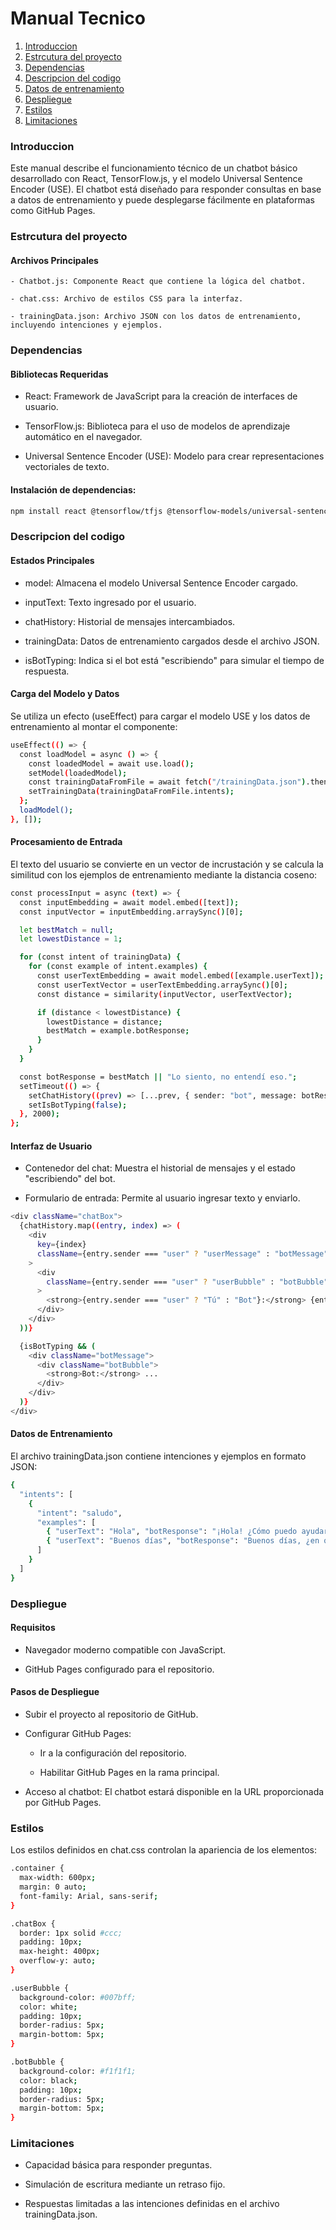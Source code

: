 # Manual Tecnico

1. [Introduccion](#introduccion)
2. [Estrcutura del proyecto](#estructura)
3. [Dependencias](#dependencias)
4. [Descripcion del codigo](#descripcion)
5. [Datos de entrenamiento](#datos)
6. [Despliegue](#despliegue)
7. [Estilos](#estilo)
7. [Limitaciones](#limitaciones)


### Introduccion <a name="sistema"></a>

Este manual describe el funcionamiento técnico de un chatbot básico desarrollado con React, TensorFlow.js, y el modelo Universal Sentence Encoder (USE). El chatbot está diseñado para responder consultas en base a datos de entrenamiento y puede desplegarse fácilmente en plataformas como GitHub Pages.

### Estrcutura del proyecto <a name="estructura"></a>

#### Archivos Principales

    - Chatbot.js: Componente React que contiene la lógica del chatbot.

    - chat.css: Archivo de estilos CSS para la interfaz.

    - trainingData.json: Archivo JSON con los datos de entrenamiento, incluyendo intenciones y ejemplos.


### Dependencias <a name="dependencias"></a>

#### Bibliotecas Requeridas

- React: Framework de JavaScript para la creación de interfaces de usuario.

- TensorFlow.js: Biblioteca para el uso de modelos de aprendizaje automático en el navegador.

- Universal Sentence Encoder (USE): Modelo para crear representaciones vectoriales de texto.

#### Instalación de dependencias:
```bash
npm install react @tensorflow/tfjs @tensorflow-models/universal-sentence-encoder 
```

### Descripcion del codigo <a name="descripcion"></a>

#### Estados Principales

- model: Almacena el modelo Universal Sentence Encoder cargado.

- inputText: Texto ingresado por el usuario.

- chatHistory: Historial de mensajes intercambiados.

- trainingData: Datos de entrenamiento cargados desde el archivo JSON.

- isBotTyping: Indica si el bot está "escribiendo" para simular el tiempo de respuesta.

#### Carga del Modelo y Datos

Se utiliza un efecto (useEffect) para cargar el modelo USE y los datos de entrenamiento al montar el componente:


```bash
useEffect(() => {
  const loadModel = async () => {
    const loadedModel = await use.load();
    setModel(loadedModel);
    const trainingDataFromFile = await fetch("/trainingData.json").then(response => response.json());
    setTrainingData(trainingDataFromFile.intents);
  };
  loadModel();
}, []);
```

#### Procesamiento de Entrada

El texto del usuario se convierte en un vector de incrustación y se calcula la similitud con los ejemplos de entrenamiento mediante la distancia coseno:
```bash
const processInput = async (text) => {
  const inputEmbedding = await model.embed([text]);
  const inputVector = inputEmbedding.arraySync()[0];

  let bestMatch = null;
  let lowestDistance = 1;

  for (const intent of trainingData) {
    for (const example of intent.examples) {
      const userTextEmbedding = await model.embed([example.userText]);
      const userTextVector = userTextEmbedding.arraySync()[0];
      const distance = similarity(inputVector, userTextVector);

      if (distance < lowestDistance) {
        lowestDistance = distance;
        bestMatch = example.botResponse;
      }
    }
  }

  const botResponse = bestMatch || "Lo siento, no entendí eso.";
  setTimeout(() => {
    setChatHistory((prev) => [...prev, { sender: "bot", message: botResponse }]);
    setIsBotTyping(false);
  }, 2000);
};
```

#### Interfaz de Usuario

- Contenedor del chat: Muestra el historial de mensajes y el estado "escribiendo" del bot.

- Formulario de entrada: Permite al usuario ingresar texto y enviarlo.

```bash
<div className="chatBox">
  {chatHistory.map((entry, index) => (
    <div
      key={index}
      className={entry.sender === "user" ? "userMessage" : "botMessage"}
    >
      <div
        className={entry.sender === "user" ? "userBubble" : "botBubble"}
      >
        <strong>{entry.sender === "user" ? "Tú" : "Bot"}:</strong> {entry.message}
      </div>
    </div>
  ))}

  {isBotTyping && (
    <div className="botMessage">
      <div className="botBubble">
        <strong>Bot:</strong> ...
      </div>
    </div>
  )}
</div>
```

#### Datos de Entrenamiento

El archivo trainingData.json contiene intenciones y ejemplos en formato JSON:

```bash
{
  "intents": [
    {
      "intent": "saludo",
      "examples": [
        { "userText": "Hola", "botResponse": "¡Hola! ¿Cómo puedo ayudarte?" },
        { "userText": "Buenos días", "botResponse": "Buenos días, ¿en qué te puedo ayudar?" }
      ]
    }
  ]
}
```

### Despliegue <a name="despliegue"></a>

#### Requisitos

- Navegador moderno compatible con JavaScript.

- GitHub Pages configurado para el repositorio.

#### Pasos de Despliegue

- Subir el proyecto al repositorio de GitHub.

- Configurar GitHub Pages:

    - Ir a la configuración del repositorio.

    - Habilitar GitHub Pages en la rama principal.

- Acceso al chatbot: El chatbot estará disponible en la URL proporcionada por GitHub Pages.

### Estilos <a name="estilos"></a>

Los estilos definidos en chat.css controlan la apariencia de los elementos:
```bash
.container {
  max-width: 600px;
  margin: 0 auto;
  font-family: Arial, sans-serif;
}

.chatBox {
  border: 1px solid #ccc;
  padding: 10px;
  max-height: 400px;
  overflow-y: auto;
}

.userBubble {
  background-color: #007bff;
  color: white;
  padding: 10px;
  border-radius: 5px;
  margin-bottom: 5px;
}

.botBubble {
  background-color: #f1f1f1;
  color: black;
  padding: 10px;
  border-radius: 5px;
  margin-bottom: 5px;
}
```

### Limitaciones <a name="limitaciones"></a>

- Capacidad básica para responder preguntas.

- Simulación de escritura mediante un retraso fijo.

- Respuestas limitadas a las intenciones definidas en el archivo trainingData.json.